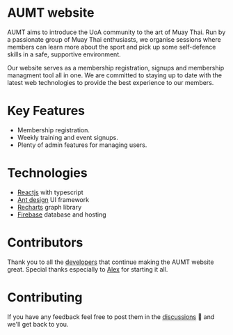 # AUMT website
AUMT aims to introduce the UoA community to the art of Muay Thai. Run by a passionate group of Muay Thai enthusiasts, we organise sessions where members can learn more about the sport and pick up some self-defence skills in a safe, supportive environment. 

Our website serves as a membership registration, signups and membership managment tool all in one. We are committed to staying up to date with the latest web technologies to provide the best experience to our members. 

# Key Features
- Membership registration.
- Weekly training and event signups.
- Plenty of admin features for managing users.

# Technologies
- [Reactjs](https://reactjs.org/) with typescript
- [Ant design](https://ant.design/) UI framework
- [Recharts](https://recharts.org/) graph library
- [Firebase](https://firebase.google.com/) database and hosting

# Contributors
Thank you to all the [developers](https://github.com/aumuaythai/aumt-website-frontend/graphs/contributors) that continue making the AUMT website great. Special thanks especially to [Alex](https://github.com/alkerway) for starting it all.

# Contributing
If you have any feedback feel free to post them in the [discussions](https://github.com/aumuaythai/aumt-website-frontend/discussions) 💬 and we'll get back to you.

